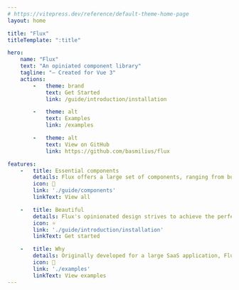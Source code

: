 ```yaml
---
# https://vitepress.dev/reference/default-theme-home-page
layout: home

title: "Flux"
titleTemplate: ":title"

hero:
    name: "Flux"
    text: "An opiniated component library"
    tagline: "— Created for Vue 3"
    actions:
        -   theme: brand
            text: Get Started
            link: /guide/introduction/installation

        -   theme: alt
            text: Examples
            link: /examples

        -   theme: alt
            text: View on GitHub
            link: https://github.com/basmilius/flux

features:
    -   title: Essential components
        details: Flux offers a large set of components, ranging from buttons to data tables, making it a complete solution for most applications.
        icon: 🚀
        link: './guide/components'
        linkText: View all

    -   title: Beautiful
        details: Flux's opinionated design strives to achieve the perfect balance between beauty and functionality.
        icon: ⭐️
        link: './guide/introduction/installation'
        linkText: Get started

    -   title: Why
        details: Originally developed for a large SaaS application, Flux eventually evolved into its own standalone ui library.
        icon: 🤔
        link: './examples'
        linkText: View examples
---
```

